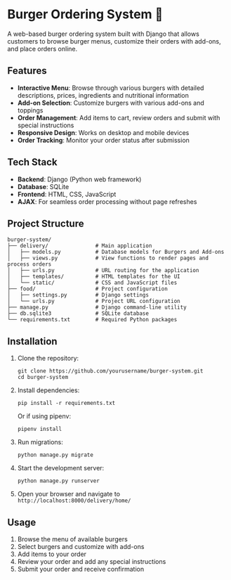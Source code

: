 # Burger Ordering System 🍔

A web-based burger ordering system built with Django that allows customers to browse burger menus, customize their orders with add-ons, and place orders online.

## Features

- **Interactive Menu**: Browse through various burgers with detailed descriptions, prices, ingredients and nutritional information
- **Add-on Selection**: Customize burgers with various add-ons and toppings
- **Order Management**: Add items to cart, review orders and submit with special instructions
- **Responsive Design**: Works on desktop and mobile devices
- **Order Tracking**: Monitor your order status after submission

## Tech Stack

- **Backend**: Django (Python web framework)
- **Database**: SQLite
- **Frontend**: HTML, CSS, JavaScript
- **AJAX**: For seamless order processing without page refreshes

## Project Structure

```
burger-system/
├── delivery/               # Main application
│   ├── models.py           # Database models for Burgers and Add-ons
│   ├── views.py            # View functions to render pages and process orders
│   ├── urls.py             # URL routing for the application
│   ├── templates/          # HTML templates for the UI
│   └── static/             # CSS and JavaScript files
├── food/                   # Project configuration
│   ├── settings.py         # Django settings
│   └── urls.py             # Project URL configuration
├── manage.py               # Django command-line utility
├── db.sqlite3              # SQLite database
└── requirements.txt        # Required Python packages
```

## Installation

1. Clone the repository:

   ```
   git clone https://github.com/yourusername/burger-system.git
   cd burger-system
   ```

2. Install dependencies:

   ```
   pip install -r requirements.txt
   ```

   Or if using pipenv:

   ```
   pipenv install
   ```

3. Run migrations:

   ```
   python manage.py migrate
   ```

4. Start the development server:

   ```
   python manage.py runserver
   ```

5. Open your browser and navigate to `http://localhost:8000/delivery/home/`

## Usage

1. Browse the menu of available burgers
2. Select burgers and customize with add-ons
3. Add items to your order
4. Review your order and add any special instructions
5. Submit your order and receive confirmation
